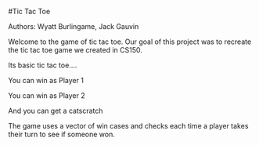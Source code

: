
#Tic Tac Toe

Authors: Wyatt Burlingame, Jack Gauvin

Welcome to the game of tic tac toe. Our goal of this project was to recreate the tic tac toe game we created in CS150. 

Its basic tic tac toe....

You can win as Player 1


You can win as Player 2


And you can get a catscratch

The game uses a vector of win cases and checks each time a player takes their turn to see if someone won. 





